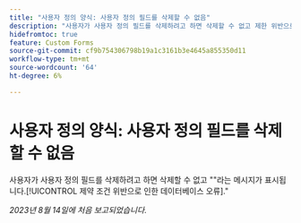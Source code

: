 ```yaml
---
title: "사용자 정의 양식: 사용자 정의 필드를 삭제할 수 없음"
description: "사용자가 사용자 정의 필드를 삭제하려고 하면 삭제할 수 없고 제한 위반으로 인한 데이터베이스 오류 메시지가 표시됩니다."
hidefromtoc: true
feature: Custom Forms
source-git-commit: cf9b754306798b19a1c3161b3e4645a855350d11
workflow-type: tm+mt
source-wordcount: '64'
ht-degree: 6%

---
```



# 사용자 정의 양식: 사용자 정의 필드를 삭제할 수 없음

사용자가 사용자 정의 필드를 삭제하려고 하면 삭제할 수 없고 &quot;&quot;라는 메시지가 표시됩니다.[!UICONTROL 제약 조건 위반으로 인한 데이터베이스 오류].&quot;

_2023년 8월 14일에 처음 보고되었습니다._

